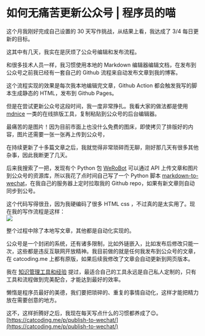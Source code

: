 # 如何无痛苦更新公众号 | 程序员的喵
这个月我刚好完成自己设置的 30 天写作挑战，从结果上看，我达成了 3/4 每日更新的目标。

这其中有几天，我实在是厌烦了公众号编辑和发布流程。

和很多技术人员一样，我习惯使用本地的 Markdown 编辑器编辑文档，在发布到公众号之前我已经有一套自己的 Github 流程来自动发布文章到我的博客。

这个流程实现的效果是每次我本地编辑完文章，Github Action 都会触发我写的脚本生成静态的 HTML，发布到 Github Pages。

但是在尝试更新公众号这段时间，我一度非常挣扎。我看大家的做法都是使用[mdnice](https://mdnice.com/) 一类的在线排版工具，复制粘贴到公众号的后台编辑器。

最痛苦的是图片！因为目前市面上也没什么免费的图床，即使拷贝了排版好的内容，图片还需要一张一张再上传到公众号，

在持续更新了十多篇文章之后，我就觉得非常琐碎而无聊，刚好那几天有很多其他杂事，因此我断更了几天。

后来我搜索了一把，发现有个 Python 包 [WeRoBot](https://werobot.readthedocs.io/zh_CN/latest/) 可以通过 API 上传文章和图片到公众号的资源库，所以我花了点时间自己写了一个 Python 脚本 [markdown-to-wechat](https://github.com/chenyukang/markdown-to-wechat)，在我自己的服务器上定时拉取我的 Github repo，如果有新文章则自动同步到公号。

这个代码写得很丑，因为我硬编码了很多 HTML css ，不过真的是太实用了。现在我的写作流程是这样：  
![](https://catcoding.me/images/ob_pasted-image-20220130223622.png)

整个过程中除了本地写文章，其他都是自动化实现的。

公众号是一个封闭的系统，还有诸多限制，比如外链嵌入，比如发布后修改只能一次，这些都是违反互联网开放精神。我目前做的就是任何我发布到公众号的文章，在 catcoding.me 上都有原版，如果后续我修改了文章会自动更新到网页版本。

我在 [知识管理工具和经验](https://catcoding.me/2021/11/23/my-notes-taking-tools-and-experience.html) 提过，最适合自己的工具永远是自己私人定制的，只有工具和流程做到完美配合，才能达到最好的效率。

懒惰是程序员最好的美德，我们要把琐碎的、重复的事情自动化，这样才能把精力放在需要创意的地方。

这不，这样折腾好之后，我现在每天写点什么的习惯都养成了😉。 
 [https://catcoding.me/p/publish-to-wechat/](https://catcoding.me/p/publish-to-wechat/)
